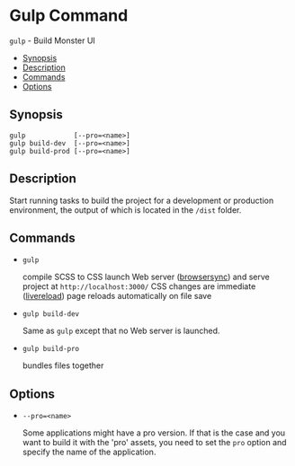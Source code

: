 # Gulp Command

`gulp` - Build Monster UI

* [Synopsis](#synopsis)
* [Description](#description)
* [Commands](#comamnds)
* [Options](#Options)

## Synopsis

```
gulp            [--pro=<name>]
gulp build-dev  [--pro=<name>]
gulp build-prod [--pro=<name>]
```

## Description

Start running tasks to build the project for a development or production environment, the output of which is located in the `/dist` folder.

## Commands

* `gulp`

    compile SCSS to CSS
    launch Web server ([browsersync](https://www.npmjs.com/package/browser-sync)) and serve project at `http://localhost:3000/`
    CSS changes are immediate ([livereload](https://www.npmjs.com/package/gulp-livereload))
    page reloads automatically on file save

* `gulp build-dev`

  Same as `gulp` except that no Web server is launched.

* `gulp build-pro`

  bundles files together

## Options

* `--pro=<name>`

  Some applications might have a pro version. If that is the case and you want to build it with the 'pro' assets, you need to set the `pro` option and specify the name of the application.
